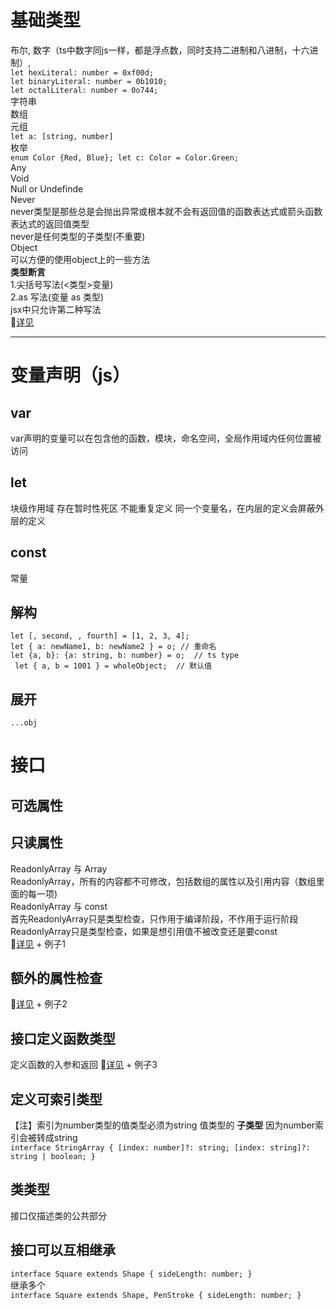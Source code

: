 # 基础类型
布尔,
数字（ts中数字同js一样，都是浮点数，同时支持二进制和八进制，十六进制）,  
`let hexLiteral: number = 0xf00d;  `  
`let binaryLiteral: number = 0b1010;`  
`let octalLiteral: number = 0o744;`  
字符串  
数组  
元组  
`let a: [string, number]`  
枚举  
`enum Color {Red, Blue}; let c: Color = Color.Green;`  
Any  
Void  
Null or Undefinde  
Never  
never类型是那些总是会抛出异常或根本就不会有返回值的函数表达式或箭头函数表达式的返回值类型  
never是任何类型的子类型(不重要)  
Object  
可以方便的使用object上的一些方法  
**类型断言**  
1.尖括号写法(<类型>变量)  
2.as 写法(变量 as 类型)   
jsx中只允许第二种写法  
🌰[详见](./docsTS/baseTS.ts)  

***

# 变量声明（js）
## var
var声明的变量可以在包含他的函数，模块，命名空间，全局作用域内任何位置被访问
## let
块级作用域
存在暂时性死区
不能重复定义
同一个变量名，在内层的定义会屏蔽外层的定义
## const
常量
## 解构
`let [, second, , fourth] = [1, 2, 3, 4];`  
`let { a: newName1, b: newName2 } = o; // 重命名`   
`let {a, b}: {a: string, b: number} = o;  // ts type`  
` let { a, b = 1001 } = wholeObject;  // 默认值`  
## 展开
`...obj`
# 接口
## 可选属性
## 只读属性
ReadonlyArray<T> 与 Array<T>  
ReadonlyArray，所有的内容都不可修改，包括数组的属性以及引用内容（数组里面的每一项)  
ReadonlyArray<T> 与 const  
首先ReadonlyArray只是类型检查，只作用于编译阶段，不作用于运行阶段  
ReadonlyArray只是类型检查，如果是想引用值不被改变还是要const  
🌰[详见](./docsTS/interfaceTS.ts) + 例子1
## 额外的属性检查
🌰[详见](./docsTS/interfaceTS.ts) + 例子2
## 接口定义函数类型
定义函数的入参和返回
🌰[详见](./docsTS/interfaceTS.ts) + 例子3
## 定义可索引类型
【注】索引为number类型的值类型必须为string 值类型的 **子类型** 因为number索引会被转成string  
`interface StringArray {
  [index: number]?: string;
  [index: string]?: string | boolean;
}`
## 类类型
接口仅描述类的公共部分
## 接口可以互相继承
`interface Square extends Shape {
    sideLength: number;
}`  
继承多个  
`interface Square extends Shape, PenStroke {
    sideLength: number;
}`
